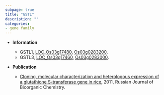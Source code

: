 ```yaml
---
subpage: true
title: "GSTL"
description: ""
categories:
- gene family
---
```


* **Information**  
    + GSTL1, [LOC_Os03g17480](http://rice.plantbiology.msu.edu/cgi-bin/ORF_infopage.cgi?orf=LOC_Os03g17480), [Os03g0283200](http://rapdb.dna.affrc.go.jp/viewer/gbrowse_details/irgsp1?name=Os03g0283200).
    + GSTL3, [LOC_Os03g17460](http://rice.plantbiology.msu.edu/cgi-bin/ORF_infopage.cgi?orf=LOC_Os03g17460), [Os03g0283000](http://rapdb.dna.affrc.go.jp/viewer/gbrowse_details/irgsp1?name=Os03g0283000).

* **Publication**  
    + [Cloning, molecular characterization and heterologous expression of a glutathione S-transferase gene in rice](http://www.ncbi.nlm.nih.gov/pubmed?term=Cloning,+molecular+characterization+and+heterologous+expression+of+a+glutathione+S-transferase+gene+in+rice%5BTitle%5D), 2011, Russian Journal of Bioorganic Chemistry.


